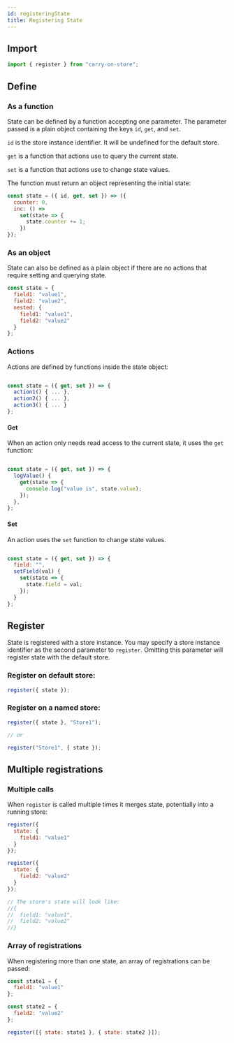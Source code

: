 ```yaml
---
id: registeringState
title: Registering State
---
```


## Import

```js
import { register } from "carry-on-store";
```

## Define

### As a function

State can be defined by a function accepting one parameter. The parameter
passed is a plain object containing the keys `id`, `get`, and `set`.

`id` is the store instance identifier. It will be undefined for the default
store.

`get` is a function that actions use to query the current state.

`set` is a function that actions use to change state values.

The function must return an object representing the initial state:

```js
const state = ({ id, get, set }) => ({
  counter: 0,
  inc: () =>
    set(state => {
      state.counter += 1;
    })
});
```

### As an object

State can also be defined as a plain object if there are no actions that require setting and querying state.

```js
const state = {
  field1: "value1",
  field2: "value2",
  nested: {
    field1: "value1",
    field2: "value2"
  }
};
```

### Actions

Actions are defined by functions inside the state object:

```js

const state = ({ get, set }) => {
  action1() { ... },
  action2() { ... },
  action3() { ... }
};

```

#### Get

When an action only needs read access to the current state, it uses the `get`
function:

```js

const state = ({ get, set }) => {
  logValue() {
    get(state => {
      console.log("value is", state.value);
    });
  },
};

```

#### Set

An action uses the `set` function to change state values.

```js

const state = ({ get, set }) => {
  field: "",
  setField(val) {
    set(state => {
      state.field = val;
    });
  }
};

```

## Register

State is registered with a store instance. You may specify a store instance
identifier as the second parameter to `register`. Omitting this parameter will
register state with the default store.

### Register on default store:

```js
register({ state });
```

### Register on a named store:

```js
register({ state }, "Store1");

// or

register("Store1", { state });
```

## Multiple registrations

### Multiple calls

When `register` is called multiple times it merges state, potentially into a running store:

```js
register({
  state: {
    field1: "value1"
  }
});

register({
  state: {
    field2: "value2"
  }
});

// The store's state will look like:
//{
//	field1: "value1",
//	field2: "value2"
//}
```

### Array of registrations

When registering more than one state, an array of registrations can be passed:

```js
const state1 = {
  field1: "value1"
};

const state2 = {
  field2: "value2"
};

register([{ state: state1 }, { state: state2 }]);
```
